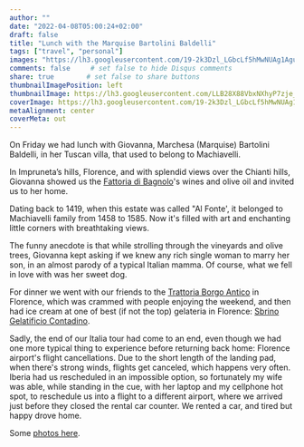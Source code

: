 ```yaml
---
author: ""
date: "2022-04-08T05:00:24+02:00"
draft: false
title: "Lunch with the Marquise Bartolini Baldelli"
tags: ["travel", "personal"]
images: "https://lh3.googleusercontent.com/19-2k3Dzl_LGbcLf5hMwNUAg1Agu81olVBsO3bEf1igY0tqBUS_nK5MbNepjyYYTdXljDTXYk_7W9GFheu_1IBMatL0CPXPr4elimEsOTAUFnrHo6spDgzxkrtLVonWmjidQCpM-Tbw=w2400"
comments: false     # set false to hide Disqus comments
share: true        # set false to share buttons
thumbnailImagePosition: left
thumbnailImage: https://lh3.googleusercontent.com/LLB28X88VbxNXhyP7zje_sMfyXQ92amRazk-p3d_fCcU3w42PqcNIdTGVBewcp2js5JIUebbwxz5m57L5ztwqRmemnnXgPB95nRED0Fajc8cEpwpDuuSqqlyl6Dio0eHz5eXeMJh_P4=w2400
coverImage: https://lh3.googleusercontent.com/19-2k3Dzl_LGbcLf5hMwNUAg1Agu81olVBsO3bEf1igY0tqBUS_nK5MbNepjyYYTdXljDTXYk_7W9GFheu_1IBMatL0CPXPr4elimEsOTAUFnrHo6spDgzxkrtLVonWmjidQCpM-Tbw=w2400
metaAlignment: center
coverMeta: out
---
```


On Friday we had lunch with Giovanna, Marchesa (Marquise) Bartolini Baldelli, in her Tuscan villa, that used to belong to Machiavelli.

<!--more-->

In Impruneta’s hills, Florence, and with splendid views over the Chianti hills, Giovanna showed us the [Fattoria di Bagnolo](https://www.bartolinibaldelli.it/bagnolo-winery_fattoria-bagnolo_page_en.html)'s wines and olive oil and invited us to her home.

Dating back to 1419, when this estate was called "Al Fonte', it belonged to Machiavelli family from 1458 to 1585. Now it's filled with art and enchanting little corners with breathtaking views.

The funny anecdote is that while strolling through the vineyards and olive trees, Giovanna kept asking if we knew any rich single woman to marry her son, in an almost parody of a typical Italian mamma. Of course, what we fell in love with was her sweet dog.

For dinner we went with our friends to the [Trattoria Borgo Antico](http://www.borgoanticofirenze.com/en/) in Florence, which was crammed with people enjoying the weekend, and then had ice cream at one of best (if not the top) gelateria in Florence: [Sbrino Gelatificio Contadino](https://www.facebook.com/pages/Sbrino-Gelatificio-Contadino/400620953745241).

Sadly, the end of our Italia tour had come to an end, even though we had one more typical thing to experience before returning back home: Florence airport's flight cancellations. Due to the short length of the landing pad, when there's strong winds, flights get canceled, which happens very often. Iberia had us rescheduled in an impossible option, so fortunately my wife was able, while standing in the cue, with her laptop and my cellphone hot spot, to reschedule us into a flight to a different airport, where we arrived just before they closed the rental car counter. We rented a car, and tired but happy drove home.

Some [photos here](https://photos.app.goo.gl/8T9R2gUff1r4tjZJ6).
